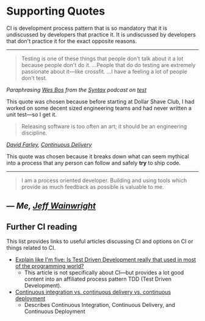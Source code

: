 # Supporting Quotes

CI is development process pattern that is so mandatory that it is undiscussed by developers that practice it. It is undiscussed by developers that don't practice it for the exact opposite reasons.

----

> Testing is one of these things that people don't talk about it a lot because people don't do it. ...People that do do testing are extremely passionate about it—like crossfit. ...I have a feeling a lot of people don't test.

_Paraphrasing [Wes Bos](wesbos.com) from the [Syntax](syntax.fm) podcast on [test](https://syntax.fm/show/040/the-testing-show)_

This quote was chosen because before starting at Dollar Shave Club, I had worked on some decent sized engineering teams and had never written a unit test—so I get it.

> Releasing software is too often an art; it should be an engineering discipline.

_[David Farley](http://www.davefarley.net/), [Continuous Delivery](https://martinfowler.com/books/continuousDelivery.html)_

This quote was chosen because it breaks down what can seem mythical into a process that any person can follow and safely **try** to ship code.

----

> I am a process oriented developer. Building and using tools which provide as much feedback as possible is valuable to me.

_— Me, [Jeff Wainwright](https://github.com/yowainwright)_
----

## Further CI reading

This list provides links to useful articles discussing CI and options on CI or things related to CI.

- [Explain like I'm five: Is Test Driven Development really that used in most of the programming world?](https://dev.to/bartude/explain-like-im-five-is-test-driven-development-really-that-used-in-most-of-the-programming-world-c2m)
  - This article is not specifically about CI—but provides a lot good content into an affiliated process pattern TDD (Test Driven Development).
- [Continuous integration vs. continuous delivery vs. continuous deployment](https://www.atlassian.com/continuous-delivery/ci-vs-ci-vs-cd)
  - Describes Continuous Integration, Continuous Delivery, and Continuous Deployment
